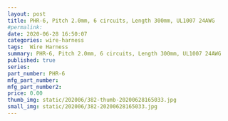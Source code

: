 ```yaml
---
layout: post
title: PHR-6, Pitch 2.0mm, 6 circuits, Length 300mm, UL1007 24AWG
#permalink: 
date: 2020-06-28 16:50:07
categories: wire-harness
tags:  Wire Harness
summary: PHR-6, Pitch 2.0mm, 6 circuits, Length 300mm, UL1007 24AWG
published: true 
series: 
part_number: PHR-6
mfg_part_number: 
mfg_part_number2: 
price: 0.00
thumb_img: static/202006/382-thumb-20200628165033.jpg
small_img: static/202006/382-20200628165033.jpg
---
```



